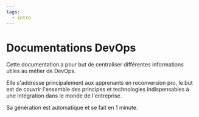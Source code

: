 ```yaml
---
tags:
  - intro
---
```


# Documentations DevOps

Cette documentation a pour but de centraliser différentes informations utiles au métier de DevOps.

Elle s'addresse principalement aux apprenants en reconversion pro, le but est de couvrir l'ensemble des principes et technologies indispensables à une intégration dans le monde de l'entreprise.

Sa génération est automatique et se fait en 1 minute.